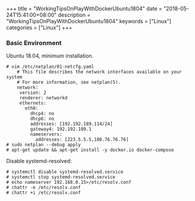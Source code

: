 +++
title = "WorkingTipsOnPlayWithDockerUbuntu1804"
date = "2018-05-24T15:41:00+08:00"
description = "WorkingTipsOnPlayWithDockerUbuntu1804"
keywords = ["Linux"]
categories = ["Linux"]
+++
### Basic Environment
Ubuntu 18.04, minimum installation.    

```
# vim /etc/netplan/01-netcfg.yaml 
	# This file describes the network interfaces available on your system
	# For more information, see netplan(5).
	network:
	 version: 2
	 renderer: networkd
	 ethernets:
	   eth0:
	     dhcp4: no
	     dhcp6: no
	     addresses: [192.192.189.114/24]
	     gateway4: 192.192.189.1
	     nameservers:
	       addresses: [223.5.5.5,180.76.76.76]
# sudo netplan --debug apply
# apt-get update && apt-get install -y docker.io docker-compose
```
Disable systemd-resolved:    

```
# systemctl disable systemd-resolved.service
# systemctl stop systemd-resolved.service
# echo nameserver 192.168.0.15>/etc/resolv.conf
# chattr -e /etc/resolv.conf
# chattr +i /etc/resolv.conf
```


